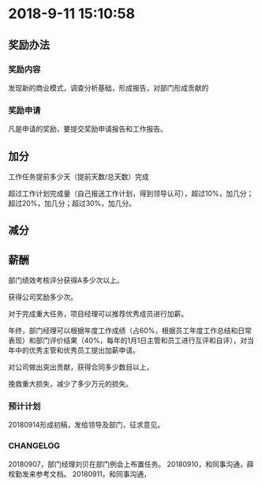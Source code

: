 
# 2018-9-11 15:10:58

## 奖励办法



### 奖励内容

发现新的商业模式，调查分析基础，形成报告，对部门形成贡献的



### 奖励申请

凡是申请的奖励，要提交奖励申请报告和工作报告。























## 加分

工作任务提前多少天（提前天数/总天数）完成

超过工作计划完成量（自己报送工作计划，得到领导认可），超过10%，加几分；超过20%，加几分；超过30%，加几分。








## 减分



##  薪酬

部门绩效考核评分获得A多少次以上。

获得公司奖励多少次。

对于完成重大任务，项目经理可以推荐优秀成员进行加薪。

年终，部门经理可以根据年度工作成绩（占60%，根据员工年度工作总结和日常表现）和部门评价结果（40%，每年的1月1日主管和员工进行互评和自评），对当年中的优秀主管和优秀员工提出加薪申请。

对公司做出突出贡献，获得合同多少数目以上，

挽救重大损失，减少了多少万元的损失。







### 预计计划
20180914形成初稿，发给领导及部门，征求意见。





### CHANGELOG
20180907，部门经理刘贝在部门例会上布置任务。
20180910，和同事沟通，薛栓勤发来参考文档。
20180911，和同事沟通，




<!--stackedit_data:
eyJoaXN0b3J5IjpbODI1NzA5NTY0LDEzMjkxNjkzOTcsLTQzMj
M2NzE2MV19
-->